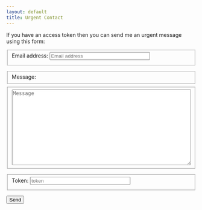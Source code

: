 ```yaml
---
layout: default
title: Urgent Contact
---
```


If you have an access token then you can send me an urgent message using this form:

<form id="contact-form" method="post" action="/api/form/contact-urgent">
  <fieldset style="display:none">
    <label for="name">Leave blank if you're human:</label>
    <input type="text" name="name" id="name" placeholder="Leave blank if you're human">
  </fieldset>
  <fieldset style="margin-bottom:1em">
    <label for="email" style="display:inline-block; margin-bottom:0.5em">Email address:</label>
    <input type="email" name="email" id="email" placeholder="Email address" style="box-sizing:border-box; width:100%; max-width:20em" required>
  </fieldset>
  <fieldset style="margin-bottom:0.5em">
    <label for="message">Message:</label>
  </fieldset>
  <fieldset style="margin-bottom:1em">
    <textarea name="message" id="message" placeholder="Message" style="box-sizing:border-box; width:100%; max-width:60em; height:15em" required></textarea>
  </fieldset>
  <fieldset style="margin-bottom:1em">
    <label for="token" style="display:inline-block; margin-bottom:0.5em">Token:</label>
    <input type="text" name="token" id="token" placeholder="token" style="box-sizing:border-box; width:100%; max-width:20em" required>
  </fieldset>
  <button type="submit" style="margin-bottom:1em">Send</button>
</form>

<script>
  document.getElementById("contact-form").addEventListener("submit", event => {
    event.preventDefault();
    const formData = new FormData(event.target);
    const token = formData.get("token");
    fetch("/api/token-verify", {
      method: "POST",
      headers: {
        "accept": "application/json",
        "content-type": "application/json",
      },
      body: JSON.stringify({ token })
    })
    .then(res => res.json())
    .then(res => {
      const element = document.getElementById("token-verify-output");
      if (!res.ok) {
        alert(`Token ${token} does not appear to be valid.`)
      } else {
        fetch("/api/contact-urgent", {
          method: "POST",
          headers: {
            "accept": "application/json",
            "content-type": "application/json",
          },
          body: JSON.stringify(Object.fromEntries(formData.entries()))
        })
        .then(res => res.json())
        .then(res => {
          if (res.success) {
            alert("Your message has been sent successfully.");
            event.target.reset();
          } else {
            alert("An unknown error occurred.");
          }
        })
      }
    });
  });
</script>
